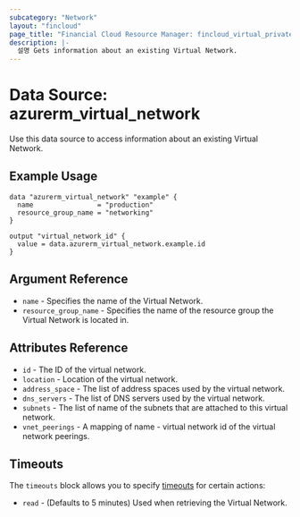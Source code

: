 ```yaml
---
subcategory: "Network"
layout: "fincloud"
page_title: "Financial Cloud Resource Manager: fincloud_virtual_private_cloud"
description: |-
  설명 Gets information about an existing Virtual Network.
---
```


# Data Source: azurerm_virtual_network

Use this data source to access information about an existing Virtual Network.

## Example Usage

```hcl
data "azurerm_virtual_network" "example" {
  name                = "production"
  resource_group_name = "networking"
}

output "virtual_network_id" {
  value = data.azurerm_virtual_network.example.id
}
```

## Argument Reference

- `name` - Specifies the name of the Virtual Network.
- `resource_group_name` - Specifies the name of the resource group the Virtual Network is located in.

## Attributes Reference

- `id` - The ID of the virtual network.
- `location` - Location of the virtual network.
- `address_space` - The list of address spaces used by the virtual network.
- `dns_servers` - The list of DNS servers used by the virtual network.
- `subnets` - The list of name of the subnets that are attached to this virtual network.
- `vnet_peerings` - A mapping of name - virtual network id of the virtual network peerings.

## Timeouts

The `timeouts` block allows you to specify [timeouts](https://www.terraform.io/docs/configuration/resources.html#timeouts) for certain actions:

- `read` - (Defaults to 5 minutes) Used when retrieving the Virtual Network.
